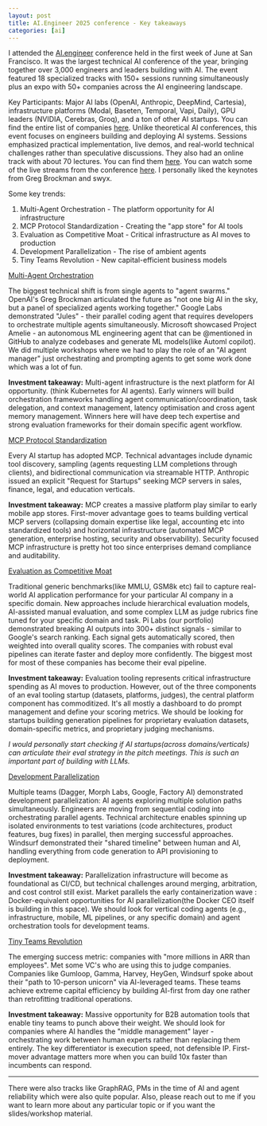 ```yaml
---
layout: post
title: AI.Engineer 2025 conference - Key takeaways
categories: [ai]
---
```



I attended the [AI.engineer](https://www.ai.engineer/) conference held in the first week of June at San Francisco. It was the largest technical AI conference of the year, bringing together over 3,000 engineers and leaders building with AI. The event featured 18 specialized tracks with 150+ sessions running simultaneously plus an expo with 50+ companies across the AI engineering landscape.

Key Participants: Major AI labs (OpenAI, Anthropic, DeepMind, Cartesia), infrastructure platforms (Modal, Baseten, Temporal, Vapi, Daily), GPU leaders (NVIDIA, Cerebras, Groq), and a ton of other AI startups. You can find the entire list of companies [here](https://www.ai.engineer/#SpeakersList). Unlike theoretical AI conferences, this event focuses on engineers building and deploying AI systems. Sessions emphasized practical implementation, live demos, and real-world technical challenges rather than speculative discussions. They also had an online track with about 70 lectures. You can find them [here](https://www.youtube.com/watch?v=J3oJqan2Gv8&list=PLcfpQ4tk2k0Vu8ZKg_5TzN87mRhRJt71Y&index=2). You can watch some of the live streams from the conference [here](https://www.youtube.com/@aiDotEngineer/streams). I personally liked the keynotes from Greg Brockman and swyx. 

Some key trends: 

1. Multi-Agent Orchestration - The platform opportunity for AI infrastructure
2. MCP Protocol Standardization - Creating the "app store" for AI tools
3. Evaluation as Competitive Moat - Critical infrastructure as AI moves to production
4. Development Parallelization - The rise of ambient agents
5. Tiny Teams Revolution - New capital-efficient business models


<u>Multi-Agent Orchestration</u>

The biggest technical shift is from single agents to "agent swarms." OpenAI's Greg Brockman articulated the future as "not one big AI in the sky, but a panel of specialized agents working together." Google Labs demonstrated "Jules" - their parallel coding agent that requires developers to orchestrate multiple agents simultaneously. Microsoft showcased Project Amelie - an autonomous ML engineering agent that can be @mentioned in GitHub to analyze codebases and generate ML models(like Automl copilot). We did multiple workshops where we had to play the role of an "AI agent manager" just orchestrating and prompting agents to get some work done which was a lot of fun. 

**Investment takeaway:** Multi-agent infrastructure is the next platform for AI opportunity. (think Kubernetes for AI agents). Early winners will build orchestration frameworks handling agent communication/coordination, task delegation, and context management, latency optimisation and cross agent memory management. Winners here will have deep tech expertise and strong evaluation frameworks for their domain specific agent workflow. 

<u>MCP Protocol Standardization</u>

Every AI startup has adopted MCP. Technical advantages include dynamic tool discovery, sampling (agents requesting LLM completions through clients), and bidirectional communication via streamable HTTP. Anthropic issued an explicit "Request for Startups" seeking MCP servers in sales, finance, legal, and education verticals. 

**Investment takeaway:** MCP creates a massive platform play similar to early mobile app stores. First-mover advantage goes to teams building vertical MCP servers (collapsing domain expertise like legal, accounting etc into standardized tools) and horizontal infrastructure (automated MCP generation, enterprise hosting, security and observability). Security focused MCP infrastructure is pretty hot too since enterprises demand compliance and auditability. 

<u>Evaluation as Competitive Moat</u>

Traditional generic benchmarks(like MMLU, GSM8k etc) fail to capture real-world AI application performance for your particular AI company in a specific domain. New approaches include hierarchical evaluation models, AI-assisted manual evaluation, and some complex LLM as judge rubrics fine tuned for your specific domain and task.  Pi Labs (our portfolio) demonstrated breaking AI outputs into 300+ distinct signals - similar to Google's search ranking. Each signal gets automatically scored, then weighted into overall quality scores. The companies with robust eval pipelines can iterate faster and deploy more confidently. The biggest most for most of these companies has become their eval pipeline.

**Investment takeaway:** Evaluation tooling represents critical infrastructure spending as AI moves to production. However, out of the three components of an eval tooling startup (datasets, platforms, judges), the central platform component has commoditized. It's all mostly a dashboard to do prompt management and define your scoring metrics. We should be looking for startups building generation pipelines for proprietary evaluation datasets, domain-specific metrics, and proprietary judging mechanisms. 

*I would personally start checking if AI startups(across domains/verticals) can articulate their eval strategy in the pitch meetings. This is such an important part of building with LLMs.*

<u>Development Parallelization</u>

Multiple teams (Dagger, Morph Labs, Google, Factory AI) demonstrated development parallelization: AI agents exploring multiple solution paths simultaneously. Engineers are moving from sequential coding into orchestrating parallel agents. Technical architecture enables spinning up isolated environments to test variations (code architectures, product features, bug fixes) in parallel, then merging successful approaches. Windsurf demonstrated their "shared timeline" between human and AI, handling everything from code generation to API provisioning to deployment. 

**Investment takeaway:** Parallelization infrastructure will become as foundational as CI/CD, but technical challenges around merging, arbitration, and cost control still exist. Market parallels the early containerization wave : Docker-equivalent opportunities for AI parallelization(the Docker CEO itself is building in this space). We should look for vertical coding agents (e.g., infrastructure, mobile, ML pipelines, or any specific domain) and agent orchestration tools for development teams. 

<u>Tiny Teams Revolution</u>

The emerging success metric: companies with "more millions in ARR than employees". Met some VC's who are using this to judge companies. Companies like Gumloop, Gamma, Harvey, HeyGen, Windsurf spoke about their "path to 10-person unicorn" via AI-leveraged teams. These teams achieve extreme capital efficiency by building AI-first from day one rather than retrofitting traditional operations.

**Investment takeaway:** Massive opportunity for B2B automation tools that enable tiny teams to punch above their weight. We should look for companies where AI handles the "middle management" layer - orchestrating work between human experts rather than replacing them entirely. The key differentiator is execution speed, not defensible IP. First-mover advantage matters more when you can build 10x faster than incumbents can respond.

---

There were also tracks like GraphRAG, PMs in the time of AI and agent reliability which were also quite popular. Also, please reach out to me if you want to learn more about any particular topic or if you want the slides/workshop material. 